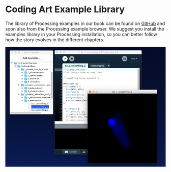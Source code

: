 # Coding Art Example Library

The library of Processing examples in our book can be found on [GitHub](https://github.com/codingart-book/code) and soon also from the Processing example browser. We suggest you install the examples library in your Processing installation, so you can better follow how the story evolves in the different chapters.

![](assets/processing_library.png)